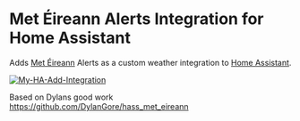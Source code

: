# Met Éireann Alerts Integration for Home Assistant

Adds [Met Éireann](https://met.ie) Alerts as a custom weather integration to [Home Assistant](https://www.home-assistant.io/).

[![My-HA-Add-Integration](https://my.home-assistant.io/badges/config_flow_start.svg)](https://my.home-assistant.io/redirect/config_flow_start/?domain=met_eireann)


Based on Dylans good work https://github.com/DylanGore/hass_met_eireann


